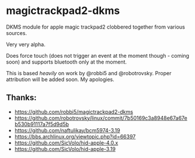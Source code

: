 magictrackpad2-dkms
===================

DKMS module for apple magic trackpad2 clobbered together from various sources.

Very very alpha.

Does force touch (does not trigger an event at the moment though - coming soon) and supports bluetooth only at the moment.

This is based *heavily* on work by @robbi5 and @robotrovsky. Proper attribution will be added soon. My apologies.

Thanks:
-------

* https://github.com/robbi5/magictrackpad2-dkms
* https://github.com/robotrovsky/linux/commit/7b50169c3a8948e67a67eb530b91117a7f5d9d5b
* https://github.com/naftulikay/bcm5974-3.19
* https://bbs.archlinux.org/viewtopic.php?id=66397
* https://github.com/SicVolo/hid-apple-4.0.x
* https://github.com/SicVolo/hid-apple-3.19
